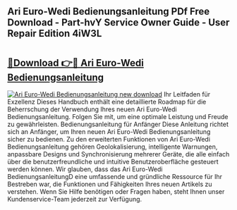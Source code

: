## Ari Euro-Wedi Bedienungsanleitung PDf Free Download - Part-hvY Service Owner Guide - User Repair Edition 4iW3L

# <h2><a href="http://df4jg9.blite.top/?on=Ari+Euro-Wedi+Bedienungsanleitung">🔗Download 👉🔴 Ari Euro-Wedi Bedienungsanleitung</a></h2>

[![Ari Euro-Wedi Bedienungsanleitung new download](https://i.imgur.com/lujVjoI.png)](http://df4jg9.blite.top/?on=Ari+Euro-Wedi+Bedienungsanleitung)
Ihr Leitfaden für Exzellenz Dieses Handbuch enthält eine detaillierte Roadmap für die Beherrschung der Verwendung Ihres neuen Ari Euro-Wedi Bedienungsanleitung. Folgen Sie mit, um eine optimale Leistung und Freude zu gewährleisten. Bedienungsanleitung für Anfänger Diese Anleitung richtet sich an Anfänger, um Ihren neuen Ari Euro-Wedi Bedienungsanleitung sicher zu bedienen. Zu den erweiterten Funktionen von Ari Euro-Wedi Bedienungsanleitung gehören Geolokalisierung, intelligente Warnungen, anpassbare Designs und Synchronisierung mehrerer Geräte, die alle einfach über die benutzerfreundliche und intuitive Benutzeroberfläche gesteuert werden können. Wir glauben, dass das Ari Euro-Wedi BedienungsanleitungD eine umfassende und gründliche Ressource für Ihr Bestreben war, die Funktionen und Fähigkeiten Ihres neuen Artikels zu verstehen. Wenn Sie Hilfe benötigen oder Fragen haben, steht Ihnen unser Kundenservice-Team jederzeit zur Verfügung.
